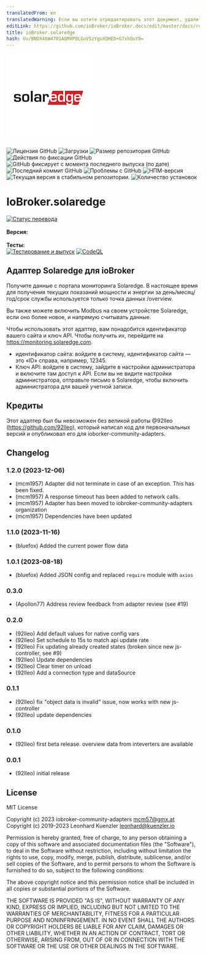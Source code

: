 ```yaml
---
translatedFrom: en
translatedWarning: Если вы хотите отредактировать этот документ, удалите поле «translationFrom», в противном случае этот документ будет снова автоматически переведен
editLink: https://github.com/ioBroker/ioBroker.docs/edit/master/docs/ru/adapterref/iobroker.solaredge/README.md
title: ioBroker.solaredge
hash: Uv/BNDX4bW4701AQMXPQLGoV5zYgoXQHED+G7shQuY0=
---
```

![Логотип](../../../en/adapterref/iobroker.solaredge/admin/solaredge.png)

![Лицензия GitHub](https://img.shields.io/github/license/iobroker-community-adapters/ioBroker.solaredge)
![Загрузки](https://img.shields.io/npm/dm/iobroker.solaredge.svg)
![Размер репозитория GitHub](https://img.shields.io/github/repo-size/iobroker-community-adapters/ioBroker.solaredge)
![Действия по фиксации GitHub](https://img.shields.io/github/commit-activity/m/iobroker-community-adapters/ioBroker.solaredge)
![GitHub фиксирует с момента последнего выпуска (по дате)](https://img.shields.io/github/commits-since/iobroker-community-adapters/ioBroker.solaredge/latest)
![Последний коммит GitHub](https://img.shields.io/github/last-commit/iobroker-community-adapters/ioBroker.solaredge)
![Проблемы с GitHub](https://img.shields.io/github/issues/iobroker-community-adapters/ioBroker.solaredge)
![НПМ-версия](http://img.shields.io/npm/v/iobroker.solaredge.svg)
![Текущая версия в стабильном репозитории.](https://iobroker.live/badges/solaredge-stable.svg)
![Количество установок](https://iobroker.live/badges/solaredge-installed.svg)

# IoBroker.solaredge
[![Статус перевода](https://weblate.iobroker.net/widgets/adapters/-/solaredge/svg-badge.svg)](https://weblate.iobroker.net/engage/adapters/?utm_source=widget)</br> </br> **Версия:** </br> </br> **Тесты:** </br> [![Тестирование и выпуск](https://github.com/iobroker-community-adapters/ioBroker.solaredge/actions/workflows/test-and-release.yml/badge.svg)](https://github.com/iobroker-community-adapters/ioBroker.solaredge/actions/workflows/test-and-release.yml) [![CodeQL](https://github.com/iobroker-community-adapters/ioBroker.solaredge/actions/workflows/codeql.yml/badge.svg)](https://github.com/iobroker-community-adapters/ioBroker.solaredge/actions/workflows/codeql.yml)

<!--

## Sentry **Этот адаптер использует библиотеки Sentry для автоматического сообщения разработчикам об исключениях и ошибках кода.** Для получения более подробной информации и информации о том, как отключить отчеты об ошибках, см. [Документация плагина Sentry](https://github.com/ioBroker/plugin-sentry#plugin-sentry)! Отчеты Sentry используются начиная с js-controller 3.0.
-->
## Адаптер Solaredge для ioBroker
Получите данные с портала мониторинга Solaredge.
В настоящее время для получения текущих показаний мощности и энергии за день/месяц/год/срок службы используется только точка данных /overview.

Вы также можете включить Modbus на своем устройстве Solaredge, если оно более новое, и напрямую считывать данные.

Чтобы использовать этот адаптер, вам понадобится идентификатор вашего сайта и ключ API. Чтобы получить их, перейдите на https://monitoring.solaredge.com.

- идентификатор сайта: войдите в систему, идентификатор сайта — это «ID» справа, например, 12345.
- Ключ API: войдите в систему, зайдите в настройки администратора и включите там доступ к API. Если вы не видите настройки администратора, отправьте письмо в Solaredge, чтобы включить администратора для вашей учетной записи.

## Кредиты
Этот адаптер был бы невозможен без великой работы @92lleo (https://github.com/92lleo), который написал код для первоначальных версий и опубликовал его для ioborker-community-adapters.

<!--

### **РАБОТА В ПРОГРЕССЕ** -->

## Changelog
### 1.2.0 (2023-12-06)
* (mcm1957) Adapter did not terminate in case of an exception. This has been fixed.
* (mcm1957) A response timeout has been added to network calls.
* (mcm1957) Adapter has been moved to iobroker-community-adapters organization
* (mcm1957) Dependencies have been updated

### 1.1.0 (2023-11-16)
* (bluefox) Added the current power flow data

### 1.0.1 (2023-08-18)
* (bluefox) Added JSON config and replaced `require` module with `axios`

### 0.3.0
* (Apollon77) Address review feedback from adapter review (see #19)

### 0.2.0
* (92lleo) Add default values for native config vars
* (92lleo) Set schedule to 15s to match api update rate
* (92lleo) Fix updating already created states (broken since new js-controller, see #9)
* (92lleo) Update dependencies
* (92lleo) Clear timer on unload
* (92lleo) Add a connection type and dataSource

### 0.1.1
* (92lleo) fix "object data is invalid" issue, now works with new js-controller
* (92lleo) update dependencies

### 0.1.0
* (92lleo) first beta release. overview data from inteverters are available

### 0.0.1
* (92lleo) initial release

## License
MIT License

Copyright (c) 2023 iobroker-community-adapters <mcm57@gmx.at>
Copyright (c) 2019-2023 Leonhard Kuenzler <leonhard@kuenzler.io>

Permission is hereby granted, free of charge, to any person obtaining a copy
of this software and associated documentation files (the "Software"), to deal
in the Software without restriction, including without limitation the rights
to use, copy, modify, merge, publish, distribute, sublicense, and/or sell
copies of the Software, and to permit persons to whom the Software is
furnished to do so, subject to the following conditions:

The above copyright notice and this permission notice shall be included in all
copies or substantial portions of the Software.

THE SOFTWARE IS PROVIDED "AS IS", WITHOUT WARRANTY OF ANY KIND, EXPRESS OR
IMPLIED, INCLUDING BUT NOT LIMITED TO THE WARRANTIES OF MERCHANTABILITY,
FITNESS FOR A PARTICULAR PURPOSE AND NONINFRINGEMENT. IN NO EVENT SHALL THE
AUTHORS OR COPYRIGHT HOLDERS BE LIABLE FOR ANY CLAIM, DAMAGES OR OTHER
LIABILITY, WHETHER IN AN ACTION OF CONTRACT, TORT OR OTHERWISE, ARISING FROM,
OUT OF OR IN CONNECTION WITH THE SOFTWARE OR THE USE OR OTHER DEALINGS IN THE
SOFTWARE.